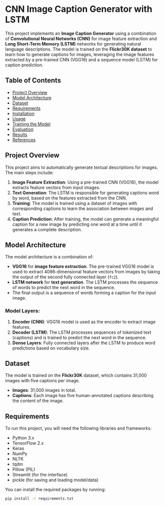 # CNN Image Caption Generator with LSTM

This project implements an **Image Caption Generator** using a combination of **Convolutional Neural Networks (CNN)** for image feature extraction and **Long Short-Term Memory (LSTM)** networks for generating natural language descriptions. The model is trained on the **Flickr30K dataset** to learn how to generate captions for images, leveraging the image features extracted by a pre-trained CNN (VGG16) and a sequence model (LSTM) for caption prediction.

## Table of Contents

- [Project Overview](#project-overview)
- [Model Architecture](#model-architecture)
- [Dataset](#dataset)
- [Requirements](#requirements)
- [Installation](#installation)
- [Usage](#usage)
- [Training the Model](#training-the-model)
- [Evaluation](#evaluation)
- [Results](#results)
- [References](#references)

## Project Overview

This project aims to automatically generate textual descriptions for images. The main steps include:

1. **Image Feature Extraction**: Using a pre-trained CNN (VGG16), the model extracts feature vectors from input images.
2. **Text Generation**: The LSTM is responsible for generating captions word by word, based on the features extracted from the CNN.
3. **Training**: The model is trained using a dataset of images with corresponding captions to learn the association between images and text.
4. **Caption Prediction**: After training, the model can generate a meaningful caption for a new image by predicting one word at a time until it generates a complete description.

## Model Architecture

The model architecture is a combination of:
- **VGG16** for **image feature extraction**. The pre-trained VGG16 model is used to extract 4096-dimensional feature vectors from images by taking the output of the second fully connected layer (`fc2`).
- **LSTM network** for **text generation**. The LSTM processes the sequence of words to predict the next word in the sequence.
- The final output is a sequence of words forming a caption for the input image.

### Model Layers:
1. **Encoder (CNN)**: VGG16 model is used as the encoder to extract image features.
2. **Decoder (LSTM)**: The LSTM processes sequences of tokenized text (captions) and is trained to predict the next word in the sequence.
3. **Dense Layers**: Fully connected layers after the LSTM to produce word predictions based on vocabulary size.

## Dataset

The model is trained on the **Flickr30K** dataset, which contains 31,000 images with five captions per image.

- **Images**: 31,000 images in total.
- **Captions**: Each image has five human-annotated captions describing the content of the image.

## Requirements

To run this project, you will need the following libraries and frameworks:

- Python 3.x
- TensorFlow 2.x
- Keras
- NumPy
- NLTK
- tqdm
- Pillow (PIL)
- Streamlit (for the interface)
- pickle (for saving and loading model/data)

You can install the required packages by running:

```bash
pip install -r requirements.txt
